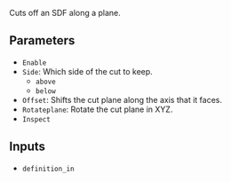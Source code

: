 Cuts off an SDF along a plane.

## Parameters

* `Enable`
* `Side`: Which side of the cut to keep.
  * `above`
  * `below`
* `Offset`: Shifts the cut plane along the axis that it faces.
* `Rotateplane`: Rotate the cut plane in XYZ.
* `Inspect`

## Inputs

* `definition_in`